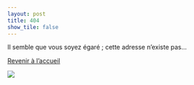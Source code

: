 ```yaml
---
layout: post
title: 404
show_tile: false
---
```

<div class="row">

<div class="6u 12u$(small)">
<p>Il semble que vous soyez égaré&nbsp;; cette adresse n’existe pas...</p>
<p><a href="{{site.url}}" class="button">Revenir à l’accueil</a></p>
  </div>
  
  <div class="6u 12u$(small)"><a href="https://commons.wikimedia.org/wiki/File:Eduard_toda_momia.jpg"><img src="https://upload.wikimedia.org/wikipedia/commons/0/04/Eduard_toda_momia.jpg"></a></div>
  
  </div>
